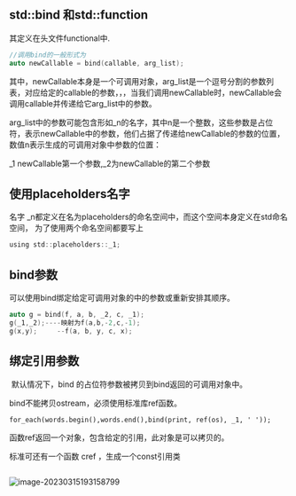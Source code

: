 ## std::bind 和std::function

其定义在头文件functional中.

```c
//调用bind的一般形式为
auto newCallable = bind(callable, arg_list);
```

其中，newCallable本身是一个可调用对象，arg_list是一个逗号分割的参数列表，对应给定的callable的参数，，，当我们调用newCallable时，newCallable会调用callable并传递给它arg_list中的参数。

arg_list中的参数可能包含形如_n的名字，其中n是一个整数，这些参数是占位符，表示newCallable中的参数，他们占据了传递给newCallable的参数的位置，数值n表示生成的可调用对象中参数的位置：

_1 newCallable第一个参数,_2为newCallable的第二个参数

## 使用placeholders名字

名字 _n都定义在名为placeholders的命名空间中，而这个空间本身定义在std命名空间， 为了使用两个命名空间都要写上

```c
using std::placeholders::_1;
```

## bind参数

可以使用bind绑定给定可调用对象的中的参数或重新安排其顺序。

```c
auto g = bind(f, a, b, _2, c, _1);
g(_1,_2);----映射为f(a,b,-2,c,-1);
g(x,y);		--f(a, b, y, c, x);
```

## 绑定引用参数

​	默认情况下，bind 的占位符参数被拷贝到bind返回的可调用对象中。

bind不能拷贝ostream，必须使用标准库ref函数。

```
for_each(words.begin(),words.end(),bind(print, ref(os), _1, ' '));
```

函数ref返回一个对象，包含给定的引用，此对象是可以拷贝的。

标准可还有一个函数 cref ，生成一个const引用类

```

```

![image-20230315193158799](/home/liu/python/image-2023315.png)